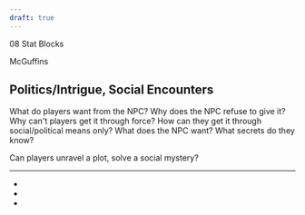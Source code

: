 ```yaml
---
draft: true
---
```


08 Stat Blocks

McGuffins


## Politics/Intrigue, Social Encounters
What do players want from the NPC? Why does the NPC refuse to give it? Why can't players get it through force? How can they get it through social/political means only? What does the NPC want? What secrets do they know?

Can players unravel a plot, solve a social mystery?

---

  

-

-

-